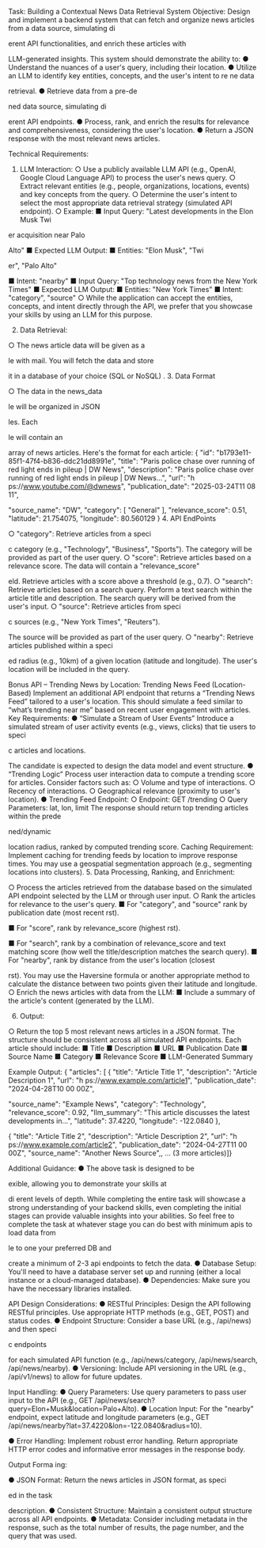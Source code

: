 Task: Building a Contextual News Data Retrieval System
Objective:
Design and implement a backend system that can fetch and organize news articles from a
data source, simulating di

erent API functionalities, and enrich these articles with

LLM-generated insights. This system should demonstrate the ability to:
● Understand the nuances of a user's query, including their location.
● Utilize an LLM to identify key entities, concepts, and the user's intent to re
ne data

retrieval.
● Retrieve data from a pre-de

ned data source, simulating di

erent API endpoints.
● Process, rank, and enrich the results for relevance and comprehensiveness, considering
the user's location.
● Return a JSON response with the most relevant news articles.

Technical Requirements:
1. LLM Interaction:
○ Use a publicly available LLM API (e.g., OpenAI, Google Cloud Language API) to
process the user's news query.
○ Extract relevant entities (e.g., people, organizations, locations, events) and key
concepts from the query.
○ Determine the user's intent to select the most appropriate data retrieval strategy
(simulated API endpoint).
○ Example:
■ Input Query: "Latest developments in the Elon Musk Twi

er acquisition near Palo

Alto"
■ Expected LLM Output:
■ Entities: "Elon Musk", "Twi

er", "Palo Alto"

■ Intent: "nearby"
■ Input Query: "Top technology news from the New York Times"
■ Expected LLM Output:
■ Entities: "New York Times"
■ Intent: "category", "source"
○ While the application can accept the entities, concepts, and intent directly
through the API, we prefer that you showcase your skills by using an LLM for
this purpose.

2. Data Retrieval:

○ The news article data will be given as a

le with mail. You will fetch the data and store

it in a database of your choice (SQL or NoSQL)
.
3. Data Format

○ The data in the news_data

le will be organized in JSON

les. Each

le will contain an

array of news articles. Here's the format for each article:
{
"id": "b1793e11-85f1-47f4-b836-ddc21dd8991e",
"title": "Paris police chase over running of red light ends in pileup | DW News",
"description": "Paris police chase over running of red light ends in pileup | DW News...",
"url": "h
ps://www.youtube.com/@dwnews",
"publication_date": "2025-03-24T11
08
11",

"source_name": "DW",
"category": [
"General"
],
"relevance_score": 0.51,
"latitude": 21.754075,
"longitude": 80.560129
}
4. API EndPoints

○ "category": Retrieve articles from a speci

c category (e.g., "Technology",
"Business", "Sports"). The category will be provided as part of the user query.
○ "score": Retrieve articles based on a relevance score. The data will contain a
"relevance_score"

eld. Retrieve articles with a score above a threshold (e.g., 0.7).
○ "search": Retrieve articles based on a search query. Perform a text search within the
article title and description. The search query will be derived from the user's input.
○ "source": Retrieve articles from speci

c sources (e.g., "New York Times", "Reuters").

The source will be provided as part of the user query.
○ "nearby": Retrieve articles published within a speci

ed radius (e.g., 10km) of a given
location (latitude and longitude). The user's location will be included in the query.

Bonus API – Trending News by Location:
Trending News Feed (Location-Based)
Implement an additional API endpoint that returns a “Trending News Feed” tailored to
a user's location. This should simulate a feed similar to “what’s trending near me”
based on recent user engagement with articles.
Key Requirements:
● “Simulate a Stream of User Events”
Introduce a simulated stream of user activity events (e.g., views, clicks) that tie
users to speci

c articles and locations.

The candidate is expected to design the data model and event structure.
● “Trending Logic”
Process user interaction data to compute a trending score for articles.
Consider factors such as:
○ Volume and type of interactions.
○ Recency of interactions.
○ Geographical relevance (proximity to user's location).
● Trending Feed Endpoint:
○ Endpoint: GET /trending
○ Query Parameters: lat, lon, limit
The response should return top trending articles within the prede

ned/dynamic

location radius, ranked by computed trending score.
Caching Requirement:
Implement caching for trending feeds by location to improve response times. You may
use a geospatial segmentation approach (e.g., segmenting locations into clusters).
5. Data Processing, Ranking, and Enrichment:

○ Process the articles retrieved from the database based on the simulated API
endpoint selected by the LLM or through user input.
○ Rank the articles for relevance to the user's query.
■ For "category", and "source" rank by publication date (most recent
rst).

■ For "score", rank by relevance_score (highest
rst).

■ For "search", rank by a combination of relevance_score and text matching score
(how well the title/description matches the search query).
■ For "nearby", rank by distance from the user's location (closest

rst). You may
use the Haversine formula or another appropriate method to calculate the
distance between two points given their latitude and longitude.
○ Enrich the news articles with data from the LLM:
■ Include a summary of the article's content (generated by the LLM).

6. Output:

○ Return the top 5 most relevant news articles in a JSON format. The structure should
be consistent across all simulated API endpoints. Each article should include:
■ Title
■ Description
■ URL
■ Publication Date
■ Source Name
■ Category
■ Relevance Score
■ LLM-Generated Summary

Example Output:
{
"articles": [
{
"title": "Article Title 1",
"description": "Article Description 1",
"url": "h
ps://www.example.com/article1",
"publication_date": "2024-04-28T10
00
00Z",

"source_name": "Example News",
"category": "Technology",
"relevance_score": 0.92,
"llm_summary": "This article discusses the latest developments in...",
"latitude": 37.4220,
"longitude": -122.0840
},

{
"title": "Article Title 2",
"description": "Article Description 2",
"url": "h
ps://www.example.com/article2",
"publication_date": "2024-04-27T11
00
00Z",
"source_name": "Another News Source",,
... (3 more articles)]}

Additional Guidance:
● The above task is designed to be

exible, allowing you to demonstrate your skills at

di
erent levels of depth. While completing the entire task will showcase a strong
understanding of your backend skills, even completing the initial stages can provide
valuable insights into your abilities. So feel free to complete the task at whatever stage
you can do best with minimum apis to load data from

le to one your preferred DB and

create a minimum of 2-3 api endpoints to fetch the data.
● Database Setup: You'll need to have a database server set up and running (either a
local instance or a cloud-managed database).
● Dependencies: Make sure you have the necessary libraries installed.

API Design Considerations:
● RESTful Principles: Design the API following RESTful principles. Use appropriate HTTP
methods (e.g., GET, POST) and status codes.
● Endpoint Structure: Consider a base URL (e.g., /api/news) and then speci

c endpoints

for each simulated API function (e.g., /api/news/category, /api/news/search,
/api/news/nearby).
● Versioning: Include API versioning in the URL (e.g., /api/v1/news) to allow for future
updates.

Input Handling:
● Query Parameters: Use query parameters to pass user input to the API (e.g., GET
/api/news/search?query=Elon+Musk&location=Palo+Alto).
● Location Input: For the "nearby" endpoint, expect latitude and longitude parameters
(e.g., GET /api/news/nearby?lat=37.4220&lon=-122.0840&radius=10).

● Error Handling: Implement robust error handling. Return appropriate HTTP error codes
and informative error messages in the response body.

Output Forma
ing:

● JSON Format: Return the news articles in JSON format, as speci

ed in the task

description.
● Consistent Structure: Maintain a consistent output structure across all API endpoints.
● Metadata: Consider including metadata in the response, such as the total number of
results, the page number, and the query that was used.
